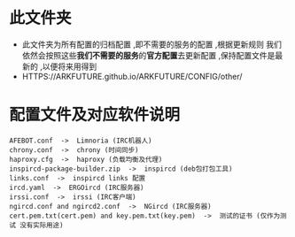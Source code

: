 # 此文件夹
* 此文件夹为所有配置的归档配置 ,即不需要的服务的配置 ,根据更新规则 我们依然会按照这些**我们不需要的服务**的**官方配置**去更新配置 ,保持配置文件是最新的 ,以便将来用得到
* HTTPS://ARKFUTURE.github.io/ARKFUTURE/CONFIG/other/

# 配置文件及对应软件说明
```
AFEBOT.conf  ->  Limnoria (IRC机器人)
chrony.conf  ->  chrony (时间同步)
haproxy.cfg  ->  haproxy (负载均衡及代理)
inspircd-package-builder.zip  ->  inspircd (deb包打包工具)
links.conf  ->  inspircd links 配置
ircd.yaml  ->  ERGOircd (IRC服务器)
irssi.conf  ->  irssi (IRC客户端)
ngircd.conf and ngircd2.conf  ->  NGircd (IRC服务器)
cert.pem.txt(cert.pem) and key.pem.txt(key.pem)  ->  测试的证书 (仅作为测试 没有实际用途)
```